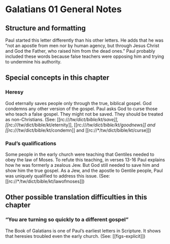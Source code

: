 # Galatians 01 General Notes
## Structure and formatting

Paul started this letter differently than his other letters. He adds that he was “not an apostle from men nor by human agency, but through Jesus Christ and God the Father, who raised him from the dead ones.” Paul probably included these words because false teachers were opposing him and trying to undermine his authority.

## Special concepts in this chapter

### Heresy
God eternally saves people only through the true, biblical gospel. God condemns any other version of the gospel. Paul asks God to curse those who teach a false gospel. They might not be saved. They should be treated as non-Christians. (See: [[rc://*/tw/dict/bible/kt/save]], [[rc://*/tw/dict/bible/kt/eternity]], [[rc://*/tw/dict/bible/kt/goodnews]] and [[rc://*/tw/dict/bible/kt/condemn]] and [[rc://*/tw/dict/bible/kt/curse]])

### Paul’s qualifications

Some people in the early church were teaching that Gentiles needed to obey the law of Moses. To refute this teaching, in verses 13-16 Paul explains how he was formerly a zealous Jew. But God still needed to save him and show him the true gospel. As a Jew, and the apostle to Gentile people, Paul was uniquely qualified to address this issue. (See: [[rc://*/tw/dict/bible/kt/lawofmoses]])

## Other possible translation difficulties in this chapter

### “You are turning so quickly to a different gospel”
The Book of Galatians is one of Paul’s earliest letters in Scripture. It shows that heresies troubled even the early church. (See: [[figs-explicit]])